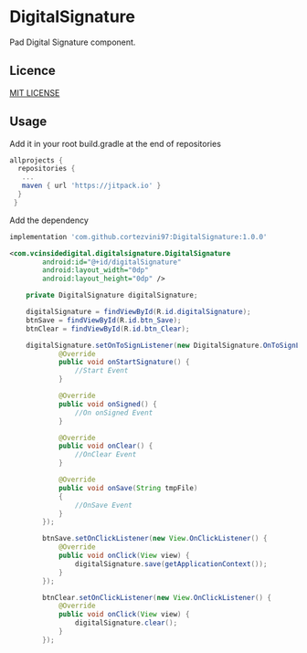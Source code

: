 # DigitalSignature

Pad Digital Signature component.

## Licence

[MIT LICENSE](https://github.com/cortezvini97/DigitalSignature/blob/master/LICENSE)

## Usage

Add it in your root build.gradle at the end of repositories

```gradle
allprojects {
  repositories {
   ...
   maven { url 'https://jitpack.io' }
  }
 }
````

Add the dependency

```gradle
implementation 'com.github.cortezvini97:DigitalSignature:1.0.0'
````

```xml
<com.vcinsidedigital.digitalsignature.DigitalSignature
        android:id="@+id/digitalSignature"
        android:layout_width="0dp"
        android:layout_height="0dp" />
````

```java
    private DigitalSignature digitalSignature;
```

```java
    digitalSignature = findViewById(R.id.digitalSignature);
    btnSave = findViewById(R.id.btn_Save);
    btnClear = findViewById(R.id.btn_Clear);

    digitalSignature.setOnToSignListener(new DigitalSignature.OnToSignListener() {
            @Override
            public void onStartSignature() {
                //Start Event
            }

            @Override
            public void onSigned() {
                //On onSigned Event 
            }

            @Override
            public void onClear() {
                //OnClear Event
            }

            @Override
            public void onSave(String tmpFile)
            {
                //OnSave Event
            }
        });

        btnSave.setOnClickListener(new View.OnClickListener() {
            @Override
            public void onClick(View view) {
                digitalSignature.save(getApplicationContext());
            }
        });

        btnClear.setOnClickListener(new View.OnClickListener() {
            @Override
            public void onClick(View view) {
                digitalSignature.clear();
            }
        });

```
